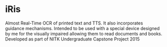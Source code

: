 # iRis
Almost Real-Time OCR of printed text and TTS. It also incorporates guidance mechanisms. Intended to be used with a special device designed by me for the visually impaired allowing them to read documents and books.
Developed as part of NITK Undergraduate Capstone Project 2015

